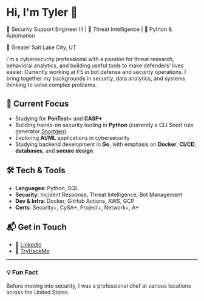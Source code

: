 # Hi, I'm Tyler 👋

🎯 Security Support Engineer III | 🧠 Threat Intelligence | 🐍 Python & Automation

📍 Greater Salt Lake City, UT

I'm a cybersecurity professional with a passion for threat research, behavioral analytics, and building useful tools to make defenders' lives easier. Currently working at F5 in bot defense and security operations. I bring together my backgrounds in security, data analytics, and systems thinking to solve complex problems.

## 🔧 Current Focus

- Studying for **PenTest+** and **CASP+**  
- Building hands-on security tooling in **Python** (currently a CLI Snort rule generator [Snortgen](https://github.com/DryHop2/snortgen))  
- Exploring **AI/ML** applications in cybersecurity  
- Studying backend development in **Go**, with emphasis on **Docker**, **CI/CD**, **databases**, and **secure design**

## 🛠️ Tech & Tools

- **Languages**: Python, SQL
- **Security**: Incident Response, Threat Intelligence, Bot Management  
- **Dev & Infra**: Docker, GitHub Actions, AWS, GCP  
- **Certs**: Security+, CySA+, Project+, Network+, A+

## 📬 Get in Touch

<!-- 🌐 [Personal Site](https://yourdomain.com) -->
- 💼 [LinkedIn](https://linkedin.com/in/yourprofile)
- 🧠 [TryHackMe](https://tryhackme.com/p/DryHop)

---

### 💡 Fun Fact

Before moving into security, I was a professional chef at various locations across the United States.


<!--
**DryHop2/DryHop2** is a ✨ _special_ ✨ repository because its `README.md` (this file) appears on your GitHub profile.

Here are some ideas to get you started:

- 🔭 I’m currently working on ...
- 🌱 I’m currently learning ...
- 👯 I’m looking to collaborate on ...
- 🤔 I’m looking for help with ...
- 💬 Ask me about ...
- 📫 How to reach me: ...
- 😄 Pronouns: ...
- ⚡ Fun fact: ...
-->
